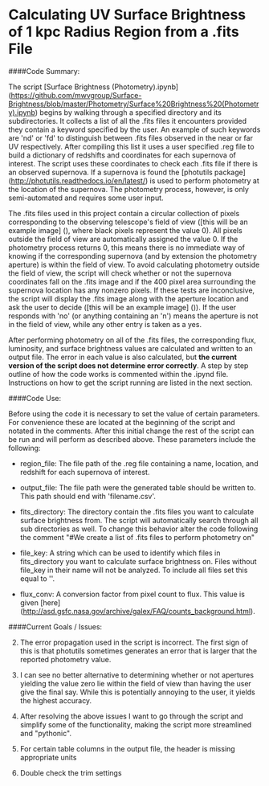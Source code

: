 # Calculating UV Surface Brightness of 1 kpc Radius Region from a .fits File

####Code Summary:

The script [Surface Brightness (Photometry).ipynb] (https://github.com/mwvgroup/Surface-Brightness/blob/master/Photometry/Surface%20Brightness%20(Photometry).ipynb) begins by walking through a specified directory and its subdirectories. It collects a list of all the .fits files it encounters provided they contain a keyword specified by the user. An example of such keywords are 'nd' or 'fd' to distinguish between .fits files observed in the near or far UV respectively. After compiling this list it uses a user specified .reg file to build a dictionary of redshifts and coordinates for each supernova of interest. The script uses these coordinates to check each .fits file if there is an observed supernova. If a supernova is found the [photutils package] (http://photutils.readthedocs.io/en/latest/) is used to perform photometry at the location of the supernova. The photometry process, however, is only semi-automated and requires some user input.

The .fits files used in this project contain a circular collection of pixels corresponding to the observing telescope's field of view ([this will be an example image] (), where black pixels represent the value 0). All pixels outside the field of view are automatically assigned the value 0. If the photometry process returns 0, this means there is no immediate way of knowing if the corresponding supernova (and by extension the photometry aperture) is within the field of view. To avoid calculating photometry outside the field of view, the script will check whether or not the supernova coordinates fall on the .fits image and if the 400 pixel area surrounding the supernova location has any nonzero pixels. If these tests are inconclusive, the script will display the .fits image along with the aperture location and ask the user to decide ([this will be an example image] ()). If the user responds with 'no' (or anything containing an 'n') means the aperture is not in the field of view, while any other entry is taken as a yes. 

After performing photometry on all of the .fits files, the corresponding flux, luminosity, and surface brightness values are calculated and written to an output file. The error in each value is also calculated, but **the current version of the script does not determine error correctly**. A step by step outline of how the code works is commented within the .ipynd file. Instructions on how to get the script running are listed in the next section.

####Code Use:

Before using the code it is necessary to set the value of certain parameters. For convenience these are located at the beginning of the script and notated in the comments. After this initial change the rest of the script can be run and will perform as described above. These parameters include the following:

* region_file: The file path of the .reg file containing a name, location, and redshift for each supernova of interest.

* output_file: The file path were the generated table should be written to. This path should end with 'filename.csv'.

* fits_directory: The directory contain the .fits files you want to calculate surface brightness from. The script will automatically search through all sub directories as well. To change this behavior alter the code following the comment "#We create a list of .fits files to perform photometry on"

* file_key: A string which can be used to identify which files in fits_directory you want to calculate surface brightness on. Files without file_key in their name will not be analyzed. To include all files set this equal to ''.

* flux_conv: A conversion factor from pixel count to flux. This value is given [here] (http://asd.gsfc.nasa.gov/archive/galex/FAQ/counts_background.html).

####Current Goals / Issues:

2. The error propagation used in the script is incorrect. The first sign of this is that photutils sometimes generates an error that is larger that the reported photometry value.

2. I can see no better alternative to determining whether or not apertures yielding the value zero lie within the field of view than having the user give the final say. While this is potentially annoying to the user, it yields the highest accuracy.

2. After resolving the above issues I want to go through the script and simplify some of the functionality, making the script more streamlined and "pythonic".

3. For certain table columns in the output file, the header is missing appropriate units

4. Double check the trim settings
